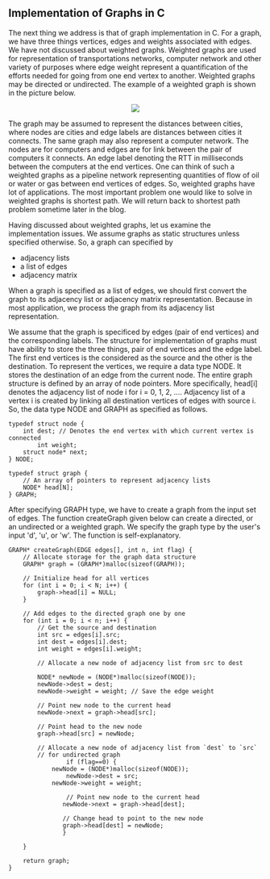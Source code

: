 ## Implementation of Graphs in C

The next thing we address is that of graph implementation in C. For a graph, we have three things
vertices, edges and weights associated with edges. We have not discussed about weighted graphs.
Weighted graphs are used for representation of transportations networks, computer network and
other variety of purposes where edge weight represent a quantification of the efforts needed for
going from one end vertex to another. Weighted graphs may be directed or undirected. The example 
of a weighted graph is shown in the picture below.
<p style="text-align:center">
  <img src="../images/weightedGraph.png">
</p>
The graph may be assumed to represent the distances between cities, where nodes are cities and 
edge labels are distances between cities it connects. The same graph may also represent a computer
network. The nodes are for computers and edges are for link between the pair of computers it
connects. An edge label denoting the RTT in milliseconds between the computers at the end vertices.
One can think of such a weighted graphs as a pipeline network representing quantities of flow of
oil or water or gas between end vertices of edges. So, weighted graphs have lot of applications. 
The most important problem one would like to solve in weighted graphs is shortest path. We will
return back to shortest path problem sometime later in the blog.

Having discussed about weighted graphs, let us examine the implementation issues. We assume graphs
as static structures unless specified otherwise. So, a graph can specified by 

- adjacency lists
- a list of edges
- adjacency matrix

When a graph is specified as a list of edges, we should first convert the graph to its adjacency
list or adjacency matrix representation. Because in most application, we process the graph from its
adjacency list representation.

We assume that the graph is specificed by edges (pair of end vertices) and the corresponding labels. 
The structure for implementation of graphs must have ability to store the three things, pair of 
end vertices and the edge label. The first end vertices is the considered as the source and the 
other is the destination. To represent the vertices, we require a data type <t>NODE</t>.
It stores the destination of an edge from the current node. The entire graph structure is defined 
by an array of node pointers. More specifically, <t>head[i]</t> denotes the adjacency list of node
<t>i</t> for <t>i = 0, 1, 2, ...</t>. Adjacency list of a vertex <t>i</i> is created by linking all
destination vertices of edges with source <t>i</t>. So, the data type <t>NODE</t> and <t>GRAPH</t>
as specified as follows.

```
typedef struct node {
	int dest; // Denotes the end vertex with which current vertex is connected
        int weight;
	struct node* next;
} NODE;

typedef struct graph {
	// An array of pointers to represent adjacency lists
	NODE* head[N];
} GRAPH;

```

After specifying <t>GRAPH</t> type, we have to create a graph from the input set of edges. 
The function <t>createGraph</t> given below can create a directed, or an undirected or a 
weighted graph. We specify the graph type by the user's input 'd', 'u', or 'w'. The function
is self-explanatory. 

```
GRAPH* createGraph(EDGE edges[], int n, int flag) {
	// Allocate storage for the graph data structure
	GRAPH* graph = (GRAPH*)malloc(sizeof(GRAPH));

	// Initialize head for all vertices
	for (int i = 0; i < N; i++) {
		graph->head[i] = NULL;
	}

	// Add edges to the directed graph one by one
	for (int i = 0; i < n; i++) {
		// Get the source and destination 
		int src = edges[i].src;
		int dest = edges[i].dest;
		int weight = edges[i].weight;

		// Allocate a new node of adjacency list from src to dest

		NODE* newNode = (NODE*)malloc(sizeof(NODE));
		newNode->dest = dest;
		newNode->weight = weight; // Save the edge weight

		// Point new node to the current head
		newNode->next = graph->head[src];

		// Point head to the new node
		graph->head[src] = newNode;

		// Allocate a new node of adjacency list from `dest` to `src`
		// for undirected graph
                if (flag==0) {
		    newNode = (NODE*)malloc(sizeof(NODE));
	            newNode->dest = src;
		    newNode->weight = weight;

	    	    // Point new node to the current head
	    	   newNode->next = graph->head[dest];

	    	   // Change head to point to the new node
	           graph->head[dest] = newNode;
               } 

	}

	return graph;
}


```
